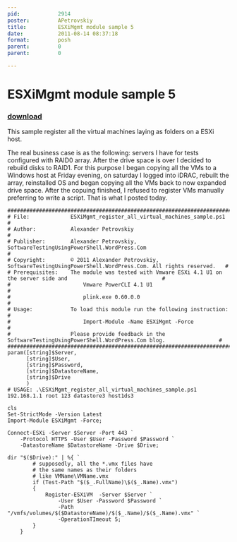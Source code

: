 ```yaml
---
pid:            2914
poster:         APetrovskiy
title:          ESXiMgmt module sample 5
date:           2011-08-14 08:37:18
format:         posh
parent:         0
parent:         0

---
```


# ESXiMgmt module sample 5

### [download](2914.ps1)

This sample register all the virtual machines laying as folders on a ESXi host.

The real business case is as the following: servers I have for tests configured with RAID0 array. After the drive space is over I decided to rebuild disks to RAID1. For this purpose I began copying all the VMs to a Windows host at Friday evening, on saturday I logged into iDRAC, rebuilt the array, reinstalled OS and began copying all the VMs back to now expanded drive space.
After the copuing finished, I refused to register VMs manually preferring to write a script. That is what I posted today.

```posh
#######################################################################################################################
# File:             ESXiMgmt_register_all_virtual_machines_sample.ps1                                                 #
# Author:           Alexander Petrovskiy                                                                              #
# Publisher:        Alexander Petrovskiy, SoftwareTestingUsingPowerShell.WordPress.Com                                #
# Copyright:        © 2011 Alexander Petrovskiy, SoftwareTestingUsingPowerShell.WordPress.Com. All rights reserved.   #
# Prerequisites:    The module was tested with Vmware ESXi 4.1 U1 on the server side and                              #
#                       Vmware PowerCLI 4.1 U1                                                                        #
#                       plink.exe 0.60.0.0                                                                            #
# Usage:            To load this module run the following instruction:                                                #
#                       Import-Module -Name ESXiMgmt -Force                                                           #
#                   Please provide feedback in the SoftwareTestingUsingPowerShell.WordPress.Com blog.                 #
#######################################################################################################################
param([string]$Server,
	  [string]$User,
	  [string]$Password,
	  [string]$DatastoreName,
	  [string]$Drive
	  )
# USAGE: .\ESXiMgmt_register_all_virtual_machines_sample.ps1 192.168.1.1 root 123 datastore3 host1ds3

cls
Set-StrictMode -Version Latest
Import-Module ESXiMgmt -Force;

Connect-ESXi -Server $Server -Port 443 `
	-Protocol HTTPS -User $User -Password $Password `
	-DatastoreName $DatastoreName -Drive $Drive;

dir "$($Drive):" | %{ `
		# supposedly, all the *.vmx files have
		# the same names as their folders
		# like VMName\VMName.vmx
		if (Test-Path "$($_.FullName)\$($_.Name).vmx")
		{
			Register-ESXiVM  -Server $Server `
				-User $User -Password $Password `
				-Path "/vmfs/volumes/$($DatastoreName)/$($_.Name)/$($_.Name).vmx" `
				-OperationTImeout 5;
		}
	}
			
```
